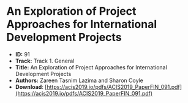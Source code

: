 # An Exploration of Project Approaches for International Development Projects

- **ID:** 91
- **Track:** Track 1. General
- **Title:** An Exploration of Project Approaches for International Development Projects
- **Authors:** Zareen Tasnim Lazima and Sharon Coyle
- **Download**: [https://acis2019.io/pdfs/ACIS2019_PaperFIN_091.pdf](https://acis2019.io/pdfs/ACIS2019_PaperFIN_091.pdf)
